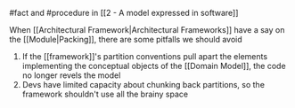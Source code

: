 #fact and #procedure in [[2 - A model expressed in software]]

When [[Architectural Framework|Architectural Frameworks]] have a say on the [[Module|Packing]], there are some pitfalls we should avoid

1. If the [[framework]]'s partition conventions pull apart the elements implementing the conceptual objects of the [[Domain Model]], the code no longer revels the model
2. Devs have limited capacity about chunking back partitions, so the framework shouldn't use all the brainy space
